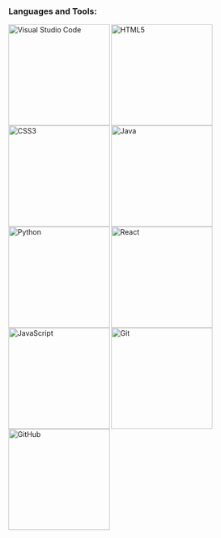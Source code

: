 
### Languages and Tools:
<!--Editors-->
<img align="left" alt="Visual Studio Code" width = "200px" src="https://shields.io/badge/editor-java-green?logo=visual-studio-code&style=for-the-badge" />
<!--Programming Languages-->
<img align="left" alt="HTML5" width = "200px" src="https://shields.io/badge/code-html-green?logo=html5&style=for-the-badge" />
<img align="left" alt="CSS3" width = "200px" src="https://shields.io/badge/code-css-green?logo=css3&style=for-the-badge" />
<img align="left" alt="Java" width = "200px" src="https://shields.io/badge/code-java-green?logo=java&style=for-the-badge" />
<img align="left" alt="Python" width = "200px" src="https://shields.io/badge/code-Python-green?logo=python&style=for-the-badge" />
<!--Tools-->
<img align="left" alt="React" width = "200px" src="https://shields.io/badge/code-react-green?logo=react&style=for-the-badge" />
<img align="left" alt="JavaScript" width = "200px" src="https://shields.io/badge/code-javascript-green?logo=javascript&style=for-the-badge" />
<img align="left" alt="Git" width = "200px" src="https://shields.io/badge/tool-git-green?logo=git&style=for-the-badge" />
<img align="left" alt="GitHub" width = "200px" src="https://shields.io/badge/tool-github-green?logo=github&style=for-the-badge" />




[website]: https://jhern603.github.io/portfolio
[instagram]: https://www.instagram.com/jhernandez554/
[linkedin]: https://www.linkedin.com/in/jose-hernandez-b587a3114/
[webdevplaylist]: #
